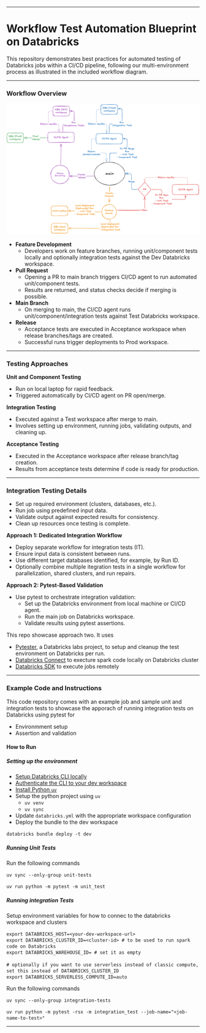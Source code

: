 
***

# Workflow Test Automation Blueprint on Databricks

This repository demonstrates best practices for automated testing of Databricks jobs within a CI/CD pipeline, following our multi-environment process as illustrated in the included workflow diagram.

***

### Workflow Overview

![testing_flow.png](img/testing_flow.png)

- **Feature Development**
    - Developers work on feature branches, running unit/component tests locally and optionally integration tests against the Dev Databricks workspace.
- **Pull Request**
    - Opening a PR to main branch triggers CI/CD agent to run automated unit/component tests.
    - Results are returned, and status checks decide if merging is possible.
- **Main Branch**
    - On merging to main, the CI/CD agent runs unit/component/integration tests against Test Databricks workspace.
- **Release**
    - Acceptance tests are executed in Acceptance workspace when release branches/tags are created.
    - Successful runs trigger deployments to Prod workspace.

***

### Testing Approaches

**Unit and Component Testing**

- Run on local laptop for rapid feedback.
- Triggered automatically by CI/CD agent on PR open/merge.

**Integration Testing**

- Executed against a Test workspace after merge to main.
- Involves setting up environment, running jobs, validating outputs, and cleaning up.

**Acceptance Testing**

- Executed in the Acceptance workspace after release branch/tag creation.
- Results from acceptance tests determine if code is ready for production.

***

### Integration Testing Details

- Set up required environment (clusters, databases, etc.).
- Run job using predefined input data.
- Validate output against expected results for consistency.
- Clean up resources once testing is complete.

**Approach 1: Dedicated Integration Workflow**

- Deploy separate workflow for integration tests (IT).
- Ensure input data is consistent between runs.
- Use different target databases identified, for example, by Run ID.
- Optionally combine multiple itegration tests in a single workflow for parallelization, shared clusters, and run repairs.

**Approach 2: Pytest-Based Validation**

- Use pytest to orchestrate integration validation:
    - Set up the Databricks environment from local machine or CI/CD agent.
    - Run the main job on Databricks workspace.
    - Validate results using pytest assertions.

This repo showcase approach two. It uses 
- [Pytester](https://github.com/databrickslabs/pytester), a Databricks labs project, to setup and cleanup the test environment on Databricks per run.
- [Databricks Connect](https://docs.databricks.com/aws/en/dev-tools/databricks-connect/python/) to execture spark code locally on Databricks cluster
- [Databricks SDK](https://docs.databricks.com/aws/en/dev-tools/sdk-python) to execute jobs remotely

***

### Example Code and Instructions

This code repository comes with an example job and sample unit and integration tests to showcase the apporach of running integration tests on Databricks using pytest for 

- Environmment setup
- Assertion and validation

#### How to Run

##### Setting up the environment

- [Setup Databricks CLI locally](https://docs.databricks.com/aws/en/dev-tools/cli/install)
- [Authenticate the CLI to your dev workspace](https://docs.databricks.com/aws/en/dev-tools/cli/authentication)
- [Install Python `uv`](https://docs.astral.sh/uv/guides/install-python/)
- Setup the python project using `uv`
    - `uv venv`
    - `uv sync`
- Update `databricks.yml` with the appropriate workspace configuration
- Deploy the bundle to the dev workspace

```
databricks bundle deploy -t dev
```
##### Running Unit Tests

Run the following commands

```
uv sync --only-group unit-tests
```

```
uv run python -m pytest -m unit_test
```

##### Running integration Tests

Setup environment variables for how to connec to the databricks workspace and clusters

```
export DATABRICKS_HOST=<your-dev-workspace-url>
export DATABRICKS_CLUSTER_ID=<cluster-id> # to be used to run spark code on Databricks
export DATABRICKS_WAREHOUSE_ID= # set it as empty

# optionally if you want to use serverless instead of classic compute, set this instead of DATABRICKS_CLUSTER_ID
export DATABRICKS_SERVERLESS_COMPUTE_ID=auto
```

Run the following commands

```
uv sync --only-group integration-tests
```

```
uv run python -m pytest -rsx -m integration_test --job-name="<job-name-to-test>"
```


***


